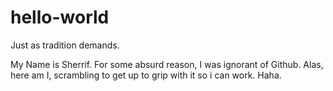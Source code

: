 # hello-world
Just as tradition demands.

My Name is Sherrif. For some absurd reason, I was ignorant of Github. Alas, here am I, scrambling to get up to grip with it so i can work. Haha.
